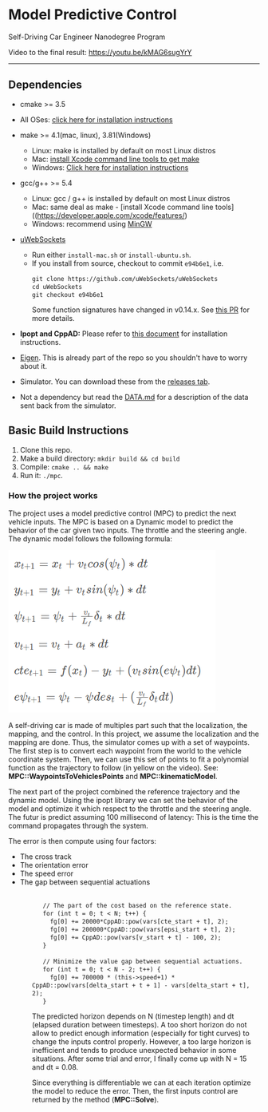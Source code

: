# Model Predictive Control
Self-Driving Car Engineer Nanodegree Program

Video to the final result: <a href="https://youtu.be/kMAG6sugYrY">https://youtu.be/kMAG6sugYrY</a>

---

## Dependencies

* cmake >= 3.5
 * All OSes: [click here for installation instructions](https://cmake.org/install/)
* make >= 4.1(mac, linux), 3.81(Windows)
  * Linux: make is installed by default on most Linux distros
  * Mac: [install Xcode command line tools to get make](https://developer.apple.com/xcode/features/)
  * Windows: [Click here for installation instructions](http://gnuwin32.sourceforge.net/packages/make.htm)
* gcc/g++ >= 5.4
  * Linux: gcc / g++ is installed by default on most Linux distros
  * Mac: same deal as make - [install Xcode command line tools]((https://developer.apple.com/xcode/features/)
  * Windows: recommend using [MinGW](http://www.mingw.org/)
* [uWebSockets](https://github.com/uWebSockets/uWebSockets)
  * Run either `install-mac.sh` or `install-ubuntu.sh`.
  * If you install from source, checkout to commit `e94b6e1`, i.e.
    ```
    git clone https://github.com/uWebSockets/uWebSockets
    cd uWebSockets
    git checkout e94b6e1
    ```
    Some function signatures have changed in v0.14.x. See [this PR](https://github.com/udacity/CarND-MPC-Project/pull/3) for more details.

* **Ipopt and CppAD:** Please refer to [this document](https://github.com/udacity/CarND-MPC-Project/blob/master/install_Ipopt_CppAD.md) for installation instructions.
* [Eigen](http://eigen.tuxfamily.org/index.php?title=Main_Page). This is already part of the repo so you shouldn't have to worry about it.
* Simulator. You can download these from the [releases tab](https://github.com/udacity/self-driving-car-sim/releases).
* Not a dependency but read the [DATA.md](./DATA.md) for a description of the data sent back from the simulator.


## Basic Build Instructions

1. Clone this repo.
2. Make a build directory: `mkdir build && cd build`
3. Compile: `cmake .. && make`
4. Run it: `./mpc`.

### How the project works

The project uses a model predictive control (MPC) to predict the next vehicle inputs. The MPC is based on a  Dynamic model to predict the behavior of the car given two inputs. The throttle and the steering angle. The dynamic model follows the following formula:

<img src="img/formulas.png" />

A self-driving car is made of multiples part such that the localization, the mapping, and the control. In this project, we assume the localization and the mapping are done. Thus, the simulator comes up with a set of waypoints. The first step is to convert each waypoint from the world to the vehicle coordinate system. Then, we can use this set of points to fit a polynomial function as the trajectory to follow (in yellow on the video). See: <b>MPC::WaypointsToVehiclesPoints</b> and <b>MPC::kinematicModel</b>.

The next part of the project combined the reference trajectory and the dynamic model. Using the ipopt library we can set the behavior of the model and optimize it which respect to the throttle and the steering angle. The futur is predict assuming 100 millisecond of latency: This is the time the command propagates through the system.

The error is then compute using four factors:
<ul>
 <li>The cross track</li>
 <li>The orientation error</li>
 <li>The speed error</li>
 <li>The gap between sequential actuations</li>
<ul>
 
 
 ```[c++]
 
    // The part of the cost based on the reference state.
    for (int t = 0; t < N; t++) {
      fg[0] += 20000*CppAD::pow(vars[cte_start + t], 2);
      fg[0] += 200000*CppAD::pow(vars[epsi_start + t], 2);
      fg[0] += CppAD::pow(vars[v_start + t] - 100, 2);
    }

    // Minimize the value gap between sequential actuations.
    for (int t = 0; t < N - 2; t++) {
      fg[0] += 700000 * (this->speed+1) * CppAD::pow(vars[delta_start + t + 1] - vars[delta_start + t], 2);
    }
 ```

The predicted horizon depends on N (timestep length) and dt (elapsed duration between timesteps). A too short horizon do not allow to predict enough information (especially for tight curves) to change the inputs control properly. However, a too large horizon is inefficient and tends to produce unexpected behavior in some situations. After some trial and error, I finally come up with N = 15 and dt = 0.08.

Since everything is differentiable we can at each iteration optimize the model to reduce the error. Then, the first inputs control are returned by the method (<b>MPC::Solve</b>).







